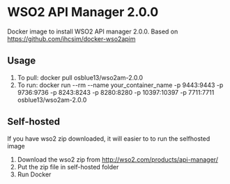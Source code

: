 # WSO2 API Manager 2.0.0

Docker image to install WSO2 API manager 2.0.0. Based on https://github.com/ihcsim/docker-wso2apim

## Usage

1. To pull: docker pull osblue13/wso2am-2.0.0
2. To run: docker run --rm --name your_container_name -p 9443:9443 -p 9736:9736 -p 8243:8243 -p 8280:8280 -p 10397:10397 -p 7711:7711 osblue13/wso2am-2.0.0


## Self-hosted

If you have wso2 zip downloaded, it will easier to to run the selfhosted image

1. Download the wso2 zip from http://wso2.com/products/api-manager/
2. Put the zip file in self-hosted folder
3. Run Docker


